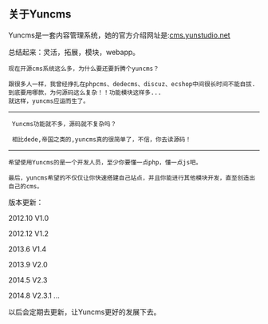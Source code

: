 ## 关于Yuncms ##

Yuncms是一套内容管理系统，她的官方介绍网址是:[cms.yunstudio.net](http://cms.yunstudio.net)

总结起来：灵活，拓展，模块，webapp。

```
现在开源cms系统这么多，为什么要还要折腾个yuncms？

跟很多人一样，我曾经挣扎在phpcms、dedecms、discuz、ecshop中间很长时间不能自拔.
到底要用哪款，为何源码这么复杂！！功能模块这样多...
就这样，yuncms应运而生了。
```

-----------------------------------------------------
```
 Yuncms功能就不多，源码就不复杂吗？
 
 相比dede,帝国之类的,yuncms真的很简单了，不信，你去读源码！
```
 ------------------------------------------
 
```
希望使用Yuncms的是一个开发人员，至少你要懂一点php，懂一点js吧。

最后，yuncms希望的不仅仅让你快速搭建自己站点，并且你能进行其他模块开发，直至创造出自己的cms。
```

版本更新：

2012.10  V1.0

2012.12  V1.2

2013.6 V1.4

2013.9 V2.0

2014.5 V2.3

2014.8 V2.3.1
...

以后会定期去更新，让Yuncms更好的发展下去。